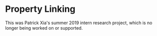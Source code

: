 # Property Linking

This was Patrick Xia's summer 2019 intern research project, which is no longer
being worked on or supported.
